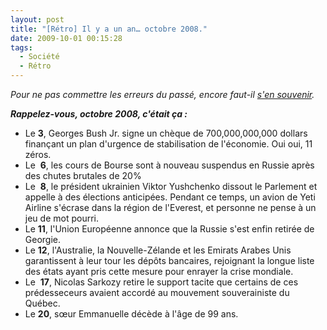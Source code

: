 ```yaml
---
layout: post
title: "[Rétro] Il y a un an… octobre 2008."
date: 2009-10-01 00:15:28
tags:
  - Société
  - Rétro
---
```


_Pour ne pas commettre les erreurs du passé, encore faut-il [s'en souvenir](/?s=[R%C3%A9tro])._

_**Rappelez-vous, octobre 2008, c'était ça&nbsp;:**_

*   Le **3**, Georges Bush Jr. signe un chèque de 700,000,000,000 dollars finançant un plan d'urgence de stabilisation de l'économie. Oui oui, 11 zéros.
*   Le  **6**, les cours de Bourse sont à nouveau suspendus en Russie après des chutes brutales de 20%
*   Le  **8**, le président ukrainien Viktor Yushchenko dissout le Parlement et appelle à des élections anticipées. Pendant ce temps, un avion de Yeti Airline s'écrase dans la région de l'Everest, et personne ne pense à un jeu de mot pourri.
*   Le **11**, l'Union Européenne annonce que la Russie s'est enfin retirée de Georgie.
*   Le **12**, l'Australie, la Nouvelle-Zélande et les Emirats Arabes Unis garantissent à leur tour les dépôts bancaires, rejoignant la longue liste des états ayant pris cette mesure pour enrayer la crise mondiale.
*   Le  **17**, Nicolas Sarkozy retire le support tacite que certains de ces prédesseceurs avaient accordé au mouvement souverainiste du Québec.
*   Le **20**, sœur Emmanuelle décède à l'âge de 99 ans.